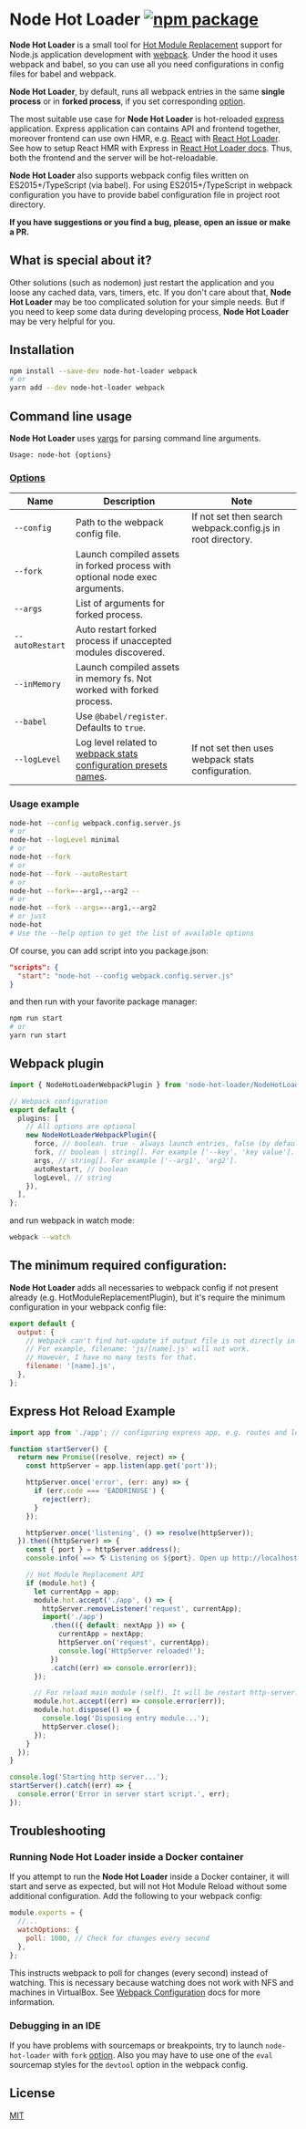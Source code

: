 # Node Hot Loader [![npm package](https://img.shields.io/npm/v/node-hot-loader.svg?style=flat-square)](https://www.npmjs.org/package/node-hot-loader)

**Node Hot Loader** is a small tool for [Hot Module Replacement](https://webpack.github.io/docs/hot-module-replacement.html) support for Node.js application development with [webpack](https://github.com/webpack/webpack).
Under the hood it uses webpack and babel, so you can use all you need configurations in config files for babel and webpack.

**Node Hot Loader**, by default, runs all webpack entries in the same **single process** or in **forked process**, if you set corresponding [option](#Options).

The most suitable use case for **Node Hot Loader** is hot-reloaded [express](http://expressjs.com/) application.
Express application can contains API and frontend together, moreover frontend can use own HMR, e.g. [React](https://facebook.github.io/react/) with [React Hot Loader](https://github.com/gaearon/react-hot-loader).
See how to setup React HMR with Express in [React Hot Loader docs](http://gaearon.github.io/react-hot-loader/getstarted/).
Thus, both the frontend and the server will be hot-reloadable.

**Node Hot Loader** also supports webpack config files written on ES2015+/TypeScript (via babel).
For using ES2015+/TypeScript in webpack configuration you have to provide babel configuration file in project root directory.

**If you have suggestions or you find a bug, please, open an issue or make a PR.**

## What is special about it?

Other solutions (such as nodemon) just restart the application and you loose any cached data, vars, timers, etc.
If you don't care about that, **Node Hot Loader** may be too complicated solution for your simple needs.
But if you need to keep some data during developing process, **Node Hot Loader** may be very helpful for you.

## Installation

```sh
npm install --save-dev node-hot-loader webpack
# or
yarn add --dev node-hot-loader webpack
```

## Command line usage

**Node Hot Loader** uses [yargs](http://yargs.js.org/) for parsing command line arguments.

```
Usage: node-hot {options}
```

### [Options](#Options)

| Name            | Description                                                                                                          | Note                                                        |
| --------------- | -------------------------------------------------------------------------------------------------------------------- | ----------------------------------------------------------- |
| `--config`      | Path to the webpack config file.                                                                                     | If not set then search webpack.config.js in root directory. |
| `--fork`        | Launch compiled assets in forked process with optional node exec arguments.                                          |
| `--args`        | List of arguments for forked process.                                                                                |
| `--autoRestart` | Auto restart forked process if unaccepted modules discovered.                                                        |
| `--inMemory`    | Launch compiled assets in memory fs. Not worked with forked process.                                                 |
| `--babel`       | Use `@babel/register`. Defaults to `true`.                                                                           |
| `--logLevel`    | Log level related to [webpack stats configuration presets names](https://webpack.js.org/configuration/stats/#stats). | If not set then uses webpack stats configuration.           |

### Usage example

```sh
node-hot --config webpack.config.server.js
# or
node-hot --logLevel minimal
# or
node-hot --fork
# or
node-hot --fork --autoRestart
# or
node-hot --fork=--arg1,--arg2 --
# or
node-hot --fork --args=--arg1,--arg2
# or just
node-hot
# Use the --help option to get the list of available options
```

Of course, you can add script into you package.json:

```json
"scripts": {
  "start": "node-hot --config webpack.config.server.js"
}
```

and then run with your favorite package manager:

```sh
npm run start
# or
yarn run start
```

## Webpack plugin

```typescript
import { NodeHotLoaderWebpackPlugin } from 'node-hot-loader/NodeHotLoaderWebpackPlugin';

// Webpack configuration
export default {
  plugins: [
    // All options are optional
    new NodeHotLoaderWebpackPlugin({
      force, // boolean. true - always launch entries, false (by default) - launch entries only in watch mode.
      fork, // boolean | string[]. For example ['--key', 'key value'].
      args, // string[]. For example ['--arg1', 'arg2'].
      autoRestart, // boolean
      logLevel, // string
    }),
  ],
};
```

and run webpack in watch mode:

```sh
webpack --watch
```

## The minimum required configuration:

**Node Hot Loader** adds all necessaries to webpack config if not present already (e.g. HotModuleReplacementPlugin),
but it's require the minimum configuration in your webpack config file:

```javascript
export default {
  output: {
    // Webpack can't find hot-update if output file is not directly in output.path.
    // For example, filename: 'js/[name].js' will not work.
    // However, I have no many tests for that.
    filename: '[name].js',
  },
};
```

## Express Hot Reload Example

```javascript
import app from './app'; // configuring express app, e.g. routes and logic

function startServer() {
  return new Promise((resolve, reject) => {
    const httpServer = app.listen(app.get('port'));

    httpServer.once('error', (err: any) => {
      if (err.code === 'EADDRINUSE') {
        reject(err);
      }
    });

    httpServer.once('listening', () => resolve(httpServer));
  }).then((httpServer) => {
    const { port } = httpServer.address();
    console.info(`==> 🌎 Listening on ${port}. Open up http://localhost:${port}/ in your browser.`);

    // Hot Module Replacement API
    if (module.hot) {
      let currentApp = app;
      module.hot.accept('./app', () => {
        httpServer.removeListener('request', currentApp);
        import('./app')
          .then(({ default: nextApp }) => {
            currentApp = nextApp;
            httpServer.on('request', currentApp);
            console.log('HttpServer reloaded!');
          })
          .catch((err) => console.error(err));
      });

      // For reload main module (self). It will be restart http-server.
      module.hot.accept((err) => console.error(err));
      module.hot.dispose(() => {
        console.log('Disposing entry module...');
        httpServer.close();
      });
    }
  });
}

console.log('Starting http server...');
startServer().catch((err) => {
  console.error('Error in server start script.', err);
});
```

## Troubleshooting

### Running **Node Hot Loader** inside a Docker container

If you attempt to run the **Node Hot Loader** inside a Docker container, it will start and serve as expected, but will not Hot Module Reload without some additional configuration. Add the following to your webpack config:

```javascript
module.exports = {
  //...
  watchOptions: {
    poll: 1000, // Check for changes every second
  },
};
```

This instructs webpack to poll for changes (every second) instead of watching. This is necessary because watching does not work with NFS and machines in VirtualBox. See [Webpack Configuration](https://webpack.js.org/configuration/watch/#watchoptions-poll) docs for more information.

### Debugging in an IDE

If you have problems with sourcemaps or breakpoints, try to launch `node-hot-loader` with `fork` [option](#Options).
Also you may have to use one of the `eval` sourcemap styles for the `devtool` option in the webpack config.

## License

[MIT](https://opensource.org/licenses/mit-license.php)
